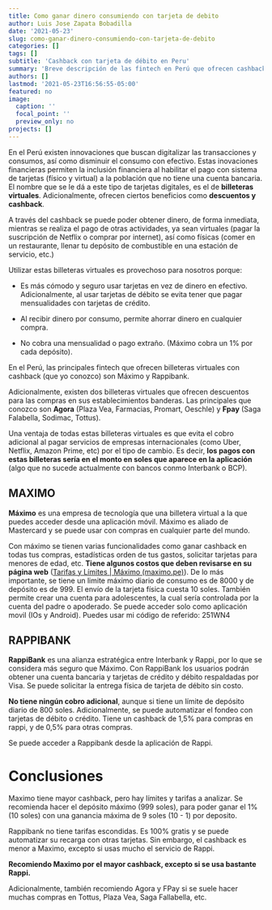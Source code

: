 ```yaml
---
title: Como ganar dinero consumiendo con tarjeta de debito
author: Luis Jose Zapata Bobadilla
date: '2021-05-23'
slug: como-ganar-dinero-consumiendo-con-tarjeta-de-debito
categories: []
tags: []
subtitle: 'Cashback con tarjeta de débito en Peru'
summary: 'Breve descripción de las fintech en Perú que ofrecen cashback con tarjeta de débito'
authors: []
lastmod: '2021-05-23T16:56:55-05:00'
featured: no
image:
  caption: ''
  focal_point: ''
  preview_only: no
projects: []
---
```


En el Perú existen innovaciones que buscan digitalizar las transacciones y consumos, así como disminuir el consumo con efectivo. Estas inovaciones financieras permiten la inclusión financiera al habilitar el pago con sistema de tarjetas (físico y virtual) a la población que no tiene una cuenta bancaria. El nombre que se le dá a este tipo de tarjetas digitales, es el de **billeteras virtuales**. Adicionalmente, ofrecen ciertos beneficios como **descuentos y cashback**.

A través del cashback se puede poder obtener dinero, de forma inmediata, mientras se realiza el pago de otras actividades, ya sean virtuales (pagar la suscripción de Netflix o comprar por internet), así como físicas (comer en un restaurante, llenar tu depósito de combustible en una estación de servicio, etc.)

Utilizar estas billeteras virtuales es provechoso para nosotros porque:

-   Es más cómodo y seguro usar tarjetas en vez de dinero en efectivo. Adicionalmente, al usar tarjetas de débito se evita tener que pagar mensualidades con tarjetas de crédito.

-   Al recibir dinero por consumo, permite ahorrar dinero en cualquier compra.

-   No cobra una mensualidad o pago extraño. (Máximo cobra un 1% por cada depósito).

En el Perú, las principales fintech que ofrecen billeteras virtuales con cashback (que yo conozco) son Máximo y Rappibank.

Adicionalmente, existen dos billeteras virtuales que ofrecen descuentos para las compras en sus establecimientos banderas. Las principales que conozco son **Agora** (Plaza Vea, Farmacias, Promart, Oeschle) y **Fpay** (Saga Falabella, Sodimac, Tottus).

Una ventaja de todas estas billeteras virtuales es que evita el cobro adicional al pagar servicios de empresas internacionales (como Uber, Netflix, Amazon Prime, etc) por el tipo de cambio. Es decir, **los pagos con estas billeteras sería en el monto en soles que aparece en la aplicación** (algo que no sucede actualmente con bancos conmo Interbank o BCP).

## MAXIMO

**Máximo** es una empresa de tecnología que una billetera virtual a la que puedes acceder desde una aplicación móvil. Máximo es aliado de Mastercard y se puede usar con compras en cualquier parte del mundo.

Con máximo se tienen varias funcionalidades como ganar cashback en todas tus compras, estadísticas orden de tus gastos, solicitar tarjetas para menores de edad, etc. **Tiene algunos costos que deben revisarse en su página web** ([Tarifas y Límites \| Máximo (maximo.pe)](https://www.maximo.pe/l%C3%ADmites-y-t%C3%A1rifas)). De lo más importante, se tiene un limite máximo diario de consumo es de 8000 y de depósito es de 999. El envío de la tarjeta física cuesta 10 soles. También permite crear una cuenta para adolescentes, la cual sería controlada por la cuenta del padre o apoderado. Se puede acceder solo como aplicación movil (IOs y Android). Puedes usar mi código de referido: 251WN4

## RAPPIBANK

**RappiBank** es una alianza estratégica entre Interbank y Rappi, por lo que se considera más seguro que Máximo. Con RappiBank los usuarios podrán obtener una cuenta bancaria y tarjetas de crédito y débito respaldadas por Visa. Se puede solicitar la entrega física de tarjeta de débito sin costo.

**No tiene ningún cobro adicional**, aunque si tiene un límite de depósito diario de 800 soles. Adicionalmente, se puede automatizar el fondeo con tarjetas de débito o crédito. Tiene un cashback de 1,5% para compras en rappi, y de 0,5% para otras compras.

Se puede acceder a Rappibank desde la aplicación de Rappi.

# Conclusiones

Maximo tiene mayor cashback, pero hay límites y tarifas a analizar. Se recomienda hacer el depósito máximo (999 soles), para poder ganar el 1% (10 soles) con una ganancia máxima de 9 soles (10 - 1) por deposito.

Rappibank no tiene tarifas escondidas. Es 100% gratis y se puede automatizar su recarga con otras tarjetas. Sin embargo, el cashback es menor a Maximo, excepto si usas mucho el servicio de Rappi.

**Recomiendo Maximo por el mayor cashback, excepto si se usa bastante Rappi.**

Adicionalmente, también recomiendo Agora y FPay si se suele hacer muchas compras en Tottus, Plaza Vea, Saga Fallabella, etc.
